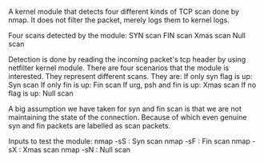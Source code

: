 A kernel module that detects four different kinds of TCP scan done by nmap.
It does not filter the packet, merely logs them to kernel logs.

Four scans detected by the module:
  SYN scan
  FIN scan
  Xmas scan
  Null scan

Detection is done by reading the incoming packet's tcp header by using netfilter kernel module.
There are four scenarios that the module is interested. They represent different scans. They are:
  If only syn flag is up: Syn scan
  If only fin is up: Fin scan
  If urg, psh and fin is up: Xmas scan
  If no flag is up: Null scan

A big assumption we have taken for syn and fin scan is that we are not maintaining the state of the connection. Because of which even genuine syn and fin packets are labelled as scan packets.

Inputs to test the module:
  nmap -sS <IP>: Syn scan
  nmap -sF <IP>: Fin scan
  nmap -sX <IP>: Xmas scan
  nmap -sN <IP>: Null scan
